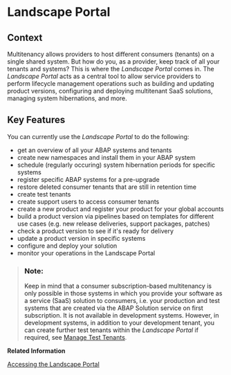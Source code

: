 <!-- loio5eb70fb003954619b09224167a0afaa4 -->

# Landscape Portal



<a name="loio5eb70fb003954619b09224167a0afaa4__section_jgb_4qp_qmb"/>

## Context

Multitenancy allows providers to host different consumers \(tenants\) on a single shared system. But how do you, as a provider, keep track of all your tenants and systems? This is where the *Landscape Portal* comes in. The *Landscape Portal* acts as a central tool to allow service providers to perform lifecycle management operations such as building and updating product versions, configuring and deploying multitenant SaaS solutions, managing system hibernations, and more.



<a name="loio5eb70fb003954619b09224167a0afaa4__section_pfdb_bfm_rqp_qmb"/>

## Key Features

You can currently use the *Landscape Portal* to do the following:

-   get an overview of all your ABAP systems and tenants
-   create new namespaces and install them in your ABAP system
-   schedule \(regularly occuring\) system hibernation periods for specific systems
-   register specific ABAP systems for a pre-upgrade
-   restore deleted consumer tenants that are still in retention time
-   create test tenants
-   create support users to access consumer tenants
-   create a new product and register your product for your global accounts
-   build a product version via pipelines based on templates for different use cases \(e.g. new release deliveries, support packages, patches\)
-   check a product version to see if it's ready for delivery
-   update a product version in specific systems
-   configure and deploy your solution
-   monitor your operations in the Landscape Portal

> ### Note:  
> Keep in mind that a consumer subscription-based multitenancy is only possible in those systems in which you provide your software as a service \(SaaS\) solution to consumers, i.e. your production and test systems that are created via the ABAP Solution service on first subscription. It is not available in development systems. However, in development systems, in addition to your development tenant, you can create further test tenants within the *Landscape Portal* if required, see [Manage Test Tenants](manage-test-tenants-dd7d8e8.md).

**Related Information**  


[Accessing the Landscape Portal](accessing-the-landscape-portal-2e1e393.md)

 <?sap-ot O2O class="- topic/link " href="f2c01360c49e43c09c1a4f15c9ba519c.xml" text="" desc="" xtrc="link:2" xtrf="file:/home/builder/src/dita-all/jjq1673438782153/loio2080d0faf9d84ce6aa14caa4caa32935_en-US/src/content/localization/en-us/5eb70fb003954619b09224167a0afaa4.xml" output-class="" current-file="file:/home/builder/tp.net.sf.dita-ot/2.3/plugins/com.elovirta.dita.markdown_1.3.0/xsl/dita2markdownImpl.xsl" ?> 

